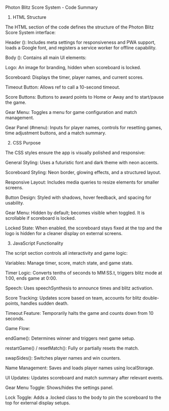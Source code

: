 Photon Blitz Score System - Code Summary

1. HTML Structure

The HTML section of the code defines the structure of the Photon Blitz Score System interface:

Header (<head>): Includes meta settings for responsiveness and PWA support, loads a Google font, and registers a service worker for offline capability.

Body (<body>): Contains all main UI elements:

Logo: An image for branding, hidden when scoreboard is locked.

Scoreboard: Displays the timer, player names, and current scores.

Timeout Button: Allows ref to call a 10-second timeout.

Score Buttons: Buttons to award points to Home or Away and to start/pause the game.

Gear Menu: Toggles a menu for game configuration and match management.

Gear Panel (#menu): Inputs for player names, controls for resetting games, time adjustment buttons, and a match summary.

2. CSS Purpose

The CSS styles ensure the app is visually polished and responsive:

General Styling: Uses a futuristic font and dark theme with neon accents.

Scoreboard Styling: Neon border, glowing effects, and a structured layout.

Responsive Layout: Includes media queries to resize elements for smaller screens.

Button Design: Styled with shadows, hover feedback, and spacing for usability.

Gear Menu: Hidden by default; becomes visible when toggled. It is scrollable if scoreboard is locked.

Locked State: When enabled, the scoreboard stays fixed at the top and the logo is hidden for a cleaner display on external screens.

3. JavaScript Functionality

The script section controls all interactivity and game logic:

Variables: Manage timer, score, match state, and game stats.

Timer Logic: Converts tenths of seconds to MM:SS.t, triggers blitz mode at 1:00, ends game at 0:00.

Speech: Uses speechSynthesis to announce times and blitz activation.

Score Tracking: Updates score based on team, accounts for blitz double-points, handles sudden death.

Timeout Feature: Temporarily halts the game and counts down from 10 seconds.

Game Flow:

endGame(): Determines winner and triggers next game setup.

restartGame() / resetMatch(): Fully or partially resets the match.

swapSides(): Switches player names and win counters.

Name Management: Saves and loads player names using localStorage.

UI Updates: Updates scoreboard and match summary after relevant events.

Gear Menu Toggle: Shows/hides the settings panel.

Lock Toggle: Adds a .locked class to the body to pin the scoreboard to the top for external display setups.
